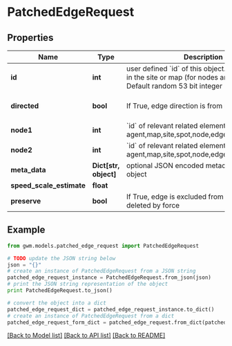 # PatchedEdgeRequest


## Properties
Name | Type | Description | Notes
------------ | ------------- | ------------- | -------------
**id** | **int** | user defined &#x60;id&#x60; of this object. Must be unique in the site or map (for nodes and edges); Default random 53 bit integer | [optional] 
**directed** | **bool** | If True, edge direction is from node1 to node2 | [optional] [default to False]
**node1** | **int** | &#x60;id&#x60; of relevant related element eg: agent,map,site,spot,node,edge,external_device | [optional] 
**node2** | **int** | &#x60;id&#x60; of relevant related element eg: agent,map,site,spot,node,edge,external_device | [optional] 
**meta_data** | **Dict[str, object]** | optional JSON encoded metadata for this object | [optional] 
**speed_scale_estimate** | **float** |  | [optional] 
**preserve** | **bool** | If True, edge is excluded from deletion, unless deleted by force | [optional] 

## Example

```python
from gwm.models.patched_edge_request import PatchedEdgeRequest

# TODO update the JSON string below
json = "{}"
# create an instance of PatchedEdgeRequest from a JSON string
patched_edge_request_instance = PatchedEdgeRequest.from_json(json)
# print the JSON string representation of the object
print PatchedEdgeRequest.to_json()

# convert the object into a dict
patched_edge_request_dict = patched_edge_request_instance.to_dict()
# create an instance of PatchedEdgeRequest from a dict
patched_edge_request_form_dict = patched_edge_request.from_dict(patched_edge_request_dict)
```
[[Back to Model list]](../README.md#documentation-for-models) [[Back to API list]](../README.md#documentation-for-api-endpoints) [[Back to README]](../README.md)



